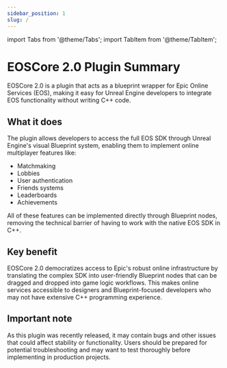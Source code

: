 ```yaml
---
sidebar_position: 1
slug: /
---
```


import Tabs from '@theme/Tabs';
import TabItem from '@theme/TabItem';

# EOSCore 2.0 Plugin Summary

EOSCore 2.0 is a plugin that acts as a blueprint wrapper for Epic Online Services (EOS), making it easy for Unreal Engine developers to integrate EOS functionality without writing C++ code.

## What it does

The plugin allows developers to access the full EOS SDK through Unreal Engine's visual Blueprint system, enabling them to implement online multiplayer features like:

- Matchmaking
- Lobbies
- User authentication
- Friends systems
- Leaderboards
- Achievements

All of these features can be implemented directly through Blueprint nodes, removing the technical barrier of having to work with the native EOS SDK in C++.

## Key benefit

EOSCore 2.0 democratizes access to Epic's robust online infrastructure by translating the complex SDK into user-friendly Blueprint nodes that can be dragged and dropped into game logic workflows. This makes online services accessible to designers and Blueprint-focused developers who may not have extensive C++ programming experience.

## Important note

As this plugin was recently released, it may contain bugs and other issues that could affect stability or functionality. Users should be prepared for potential troubleshooting and may want to test thoroughly before implementing in production projects.